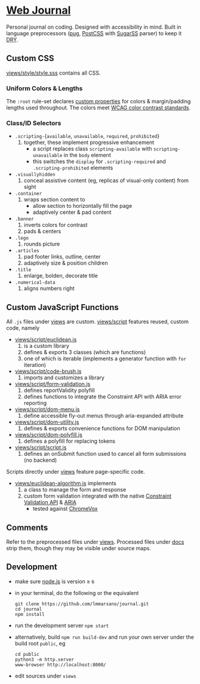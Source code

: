 # [Web Journal](//lmmarsano.github.io/journal/)

Personal journal on coding.
Designed with accessibility in mind.
Built in language preprocessors ([pug](//pugjs.org), [PostCSS](//postcss.org/) with [SugarSS](//github.com/postcss/sugarss) parser) to keep it <abbr title='don’t repeat yourself'>DRY</abbr>.

## Custom CSS

[views/style/style.sss](views/style/style.sss) contains all CSS.

### Uniform Colors & Lengths

The `:root` rule-set declares [custom properties](//www.w3.org/TR/css-variables-1/) for colors & margin/padding lengths used throughout.
The colors meet [WCAG color contrast standards](//www.w3.org/TR/WCAG20/#visual-audio-contrast).

### Class/ID Selectors

- `.scripting-`{`available`, `unavailable`, `required`, `prohibited`}
  1. together, these implement progressive enhancement
	 - a script replaces class `scripting-available` with `scripting-unavailable` in the `body` element
	 - this switches the `display` for `.scripting-required` and `.scripting-prohibited` elements
- `.visuallyhidden`
  1. conceal assistive content (eg, replicas of visual-only content) from sight
- `.container`
  1. wraps section content to
	 - allow section to horizontally fill the page
	 - adaptively center & pad content
- `.banner`
  1. inverts colors for contrast
  2. pads & centers
- `.logo`
  1. rounds picture
- `.articles`
  1. pad footer links, outline, center
  2. adaptively size & position children
- `.title`
  1. enlarge, bolden, decorate title
- `.numerical-data`
  1. aligns numbers right

## Custom JavaScript Functions

All `.js` files under [views](views) are custom.
[views/script](views/script) features reused, custom code, namely

- [views/script/euclidean.js](views/script/euclidean.js)
  1. is a custom library
  2. defines & exports 3 classes (which are functions)
  3. one of which is iterable (implements a generator function with `for` iteration)
- [views/script/code-brush.js](views/script/code-brush.js)
  1. imports and customizes a library
- [views/script/form-validation.js](views/script/form-validation.js)
  1. defines reportValidity polyfill
  2. defines functions to integrate the Constraint API with ARIA error reporting
- [views/script/dom-menu.js](views/script/dom-menu.js)
  1. define accessible fly-out menus through aria-expanded attribute
- [views/script/dom-utility.js](views/script/dom-utility.js)
  1. defines & exports convenience functions for DOM manipulation
- [views/script/dom-polyfill.js](views/script/dom-polyfill.js)
  1. defines a polyfill for replacing tokens
- [views/script/script.js](views/script/script.js)
  1. defines an onSubmit function used to cancel all form submissions (no backend)

Scripts directly under [views](views) feature page-specific code.

- [views/euclidean-algorithm.js](views/euclidean-algorithm.js) implements
  1. a class to manage the form and response
  2. custom form validation integrated with the native [Constraint Validation API](//html.spec.whatwg.org/dev/form-control-infrastructure.html#constraints) & [ARIA](//www.w3.org/TR/wai-aria-1.1/)
	 - tested against [ChromeVox](//chrome.google.com/webstore/detail/chromevox/kgejglhpjiefppelpmljglcjbhoiplfn)

## Comments

Refer to the preprocessed files under [views](views).
Processed files under [docs](docs) strip them, though they may be visible under source maps.

## Development

- make sure [node.js](//nodejs.org/) is version ≥ `6`
- in your terminal, do the following or the equivalent

  ```shell
  git clone https://github.com/lmmarsano/journal.git
  cd journal
  npm install
  ```

- run the development server `npm start`
- alternatively, build `npm run build-dev` and run your own server under the build root `public`, eg
  ```shell
  cd public
  python3 -m http.server
  www-browser http://localhost:8000/
  ```
- edit sources under `views`
